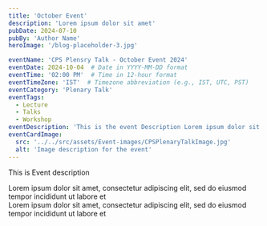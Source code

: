 ```yaml
---
title: 'October Event'
description: 'Lorem ipsum dolor sit amet'
pubDate: 2024-07-10 
pubBy: 'Author Name'
heroImage: '/blog-placeholder-3.jpg'

eventName: 'CPS Plensry Talk - October Event 2024'
eventDate: 2024-10-04  # Date in YYYY-MM-DD format
eventTime: '02:00 PM'  # Time in 12-hour format
eventTimeZone: 'IST'  # Timezone abbreviation (e.g., IST, UTC, PST)
eventCategory: 'Plenary Talk'
eventTags: 
  - Lecture
  - Talks
  - Workshop
eventDescription: 'This is the event Description Lorem ipsum dolor sit amet, consectetur adipiscing elit'
eventCardImage:
  src: '../../src/assets/Event-images/CPSPlenaryTalkImage.jpg'
  alt: 'Image description for the event'
---
```


This is Event description

Lorem ipsum dolor sit amet, consectetur adipiscing elit, sed do eiusmod tempor incididunt ut labore et     
Lorem ipsum dolor sit amet, consectetur adipiscing elit, sed do eiusmod tempor incididunt ut labore et     